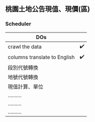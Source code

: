 


## 桃園土地公告現值、現價(區)
### Scheduler
|		DOs					  	| 		|
|-------------------------------|-------|
|crawl the data 				|  ✔️	|
|columns translate to English 	|  ✔️	|
| 段別代號轉換					|   	|
| 地號代號轉換					|   	|
| 現值計算、單位					|   	|
| ..........					|   	|
| ..........					|   	|
| ..........					|   	|

